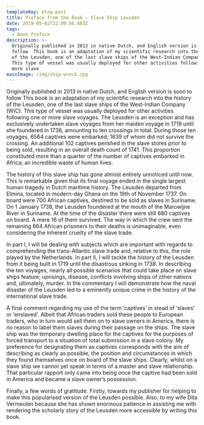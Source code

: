 ```yaml
---
templateKey: blog-post
title: Preface from the Book – Slave Ship Leusden
date: 2019-05-02T22:09:56.683Z
tags:
  - Book Preface
description: >-
  Originally published in 2013 in native Dutch, and English version is soon to
  follow  This book is an adaptation of my scientific research into the history
  of the Leusden, one of the last slave ships of the West-Indian Company (WIC).
  This type of vessel was usually deployed for other activities following one or
  more slave
mainImage: /img/ship-wreck.jpg
---
```

Originally published in 2013 in native Dutch, and English version is soon to follow  This book is an adaptation of my scientific research into the history of the Leusden, one of the last slave ships of the West-Indian Company (WIC). This type of vessel was usually deployed for other activities following one or more slave voyages. The Leusden is an exception and has exclusively undertaken slave voyages from her maiden voyage in 1719 until she foundered in 1738, amounting to ten crossings in total.  During those ten voyages, 6564 captives were embarked; 1639 of whom did not survive the crossing. An additional 102 captives perished in the slave stores prior to being sold, resulting in an overall death count of 1741. This proportion constituted more than a quarter of the number of captives embarked in Africa; an incredible waste of human lives.

The history of this slave ship has gone almost entirely unnoticed until now. This is remarkable given that its final voyage ended in the single largest human tragedy in Dutch maritime history. The Leusden departed from Elmina, located in modern-day Ghana on the 19th of November 1737. On board were 700 African captives, destined to be sold as slaves in Suriname. On 1 January 1738, the Leusden foundered at the mouth of the Marowijne River in Suriname. At the time of the disaster there were still 680 captives on board. A mere 16 of them survived. The way in which the crew sent the remaining 664 African prisoners to their deaths is unimaginable, even considering the inherent cruelty of the slave trade.

In part I, I will be dealing with subjects which are important with regards to comprehending the trans-Atlantic slave trade and, relative to this, the role played by the Netherlands. In part II, I will tackle the history of the Leusden from it being built in 1719 until the disastrous sinking in 1738. In describing the ten voyages, nearly all possible scenarios that could take place on slave ships feature; uprisings, disease, conflicts involving ships of other nations and, ultimately, murder. In the commentary I will demonstrate how the naval disaster of the Leusden led to a eminently unique crime in the history of the international slave trade.

A final comment regarding my use of the term ‘captives’ in stead of ‘slaves’ or ‘enslaved’. Albeit that African traders sold these people to European traders, who in turn would sell them on to slave owners in America, there is no reason to label them slaves during their passage on the ships. The slave ship was the temporary dwelling place for the captives for the purposes of forced transport to a situation of total submission in a slave colony. My preference for designating them as captives corresponds with the aim of describing as clearly as possible, the position and circumstances in which they found themselves once on board of the slave ships. Clearly, whilst on a slave ship we cannot yet speak in terms of a master and slave relationship. That particular rapport only came into being once the captive had been sold in America and became a slave owner’s possession.

Finally, a few words of gratitude. Firstly, towards my publisher for helping to make this popularised version of the Leusden possible. Also, to my wife Dita Vermeulen because she has shown enormous patience in assisting me with rendering the scholarly story of the Leusden more accessible by writing this book.

